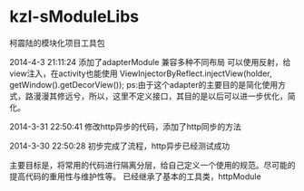 kzl-sModuleLibs
===============

柯震陆的模块化项目工具包



2014-4-3 21:11:24
添加了adapterModule
兼容多种不同布局
可以使用反射，给view注入，在activity也能使用
ViewInjectorByReflect.injectView(holder, getWindow().getDecorView());
ps:由于这个adapter的主要目的是简化使用方式，路漫漫其修远兮，所以，这里不定义接口，其目的是以后可以进一步优化，简化。

2014-3-31 22:50:41
修改http异步的代码，添加了http同步的方法

2014-3-30 22:50:28
初步完成了流程，http异步已经测试成功



主要目标是，将常用的代码进行隔离分层，给自己定义一个使用的规范。尽可能的提高代码的重用性与维护性等。
已经继承了基本的工具类，httpModule